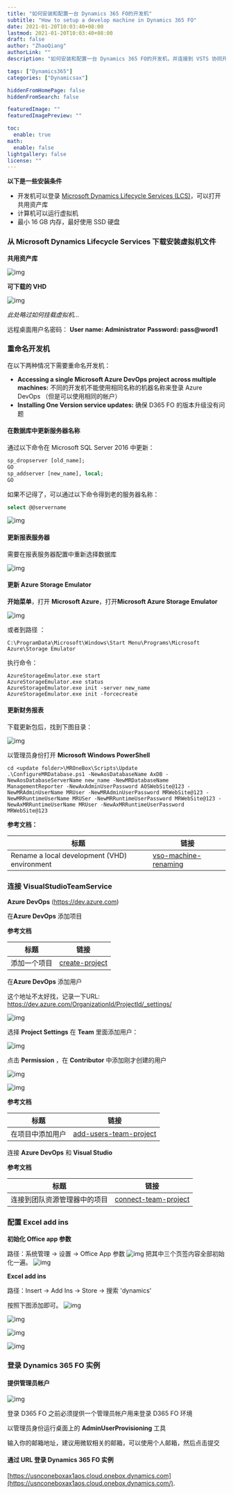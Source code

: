 ```yaml
---
title: "如何安装和配置一台 Dynamics 365 FO的开发机"
subtitle: "How to setup a develop machine in Dynamics 365 FO"
date: 2021-01-20T10:03:40+08:00
lastmod: 2021-01-20T10:03:40+08:00
draft: false
author: "ZhaoQiang"
authorLink: ""
description: "如何安装和配置一台 Dynamics 365 FO的开发机，并连接到 VSTS 协同开发"

tags: ["Dynamics365"]
categories: ["Dynamicsax"]

hiddenFromHomePage: false
hiddenFromSearch: false

featuredImage: ""
featuredImagePreview: ""

toc:
  enable: true
math:
  enable: false
lightgallery: false
license: ""
---
```


<!--more-->

**以下是一些安装条件**

* 开发机可以登录 [Microsoft Dynamics Lifecycle Services \(LCS\)](https://lcs.dynamics.com/)，可以打开共用资产库
* 计算机可以运行虚拟机
* 最小 16 GB 内存，最好使用 SSD 硬盘

### 从 Microsoft Dynamics Lifecycle Services 下载安装虚拟机文件

**共用资产库**

![img](https://nashome-image-bucket.oss-cn-shanghai.aliyuncs.com/Images/D365SetupDevEnv/1.png)

**可下载的 VHD**

![img](https://nashome-image-bucket.oss-cn-shanghai.aliyuncs.com/Images/D365SetupDevEnv/2.png)

*此处略过如何挂载虚拟机...*

远程桌面用户名密码：
**User name: Administrator**
**Password: pass@word1**

### 重命名开发机

在以下两种情况下需要重命名开发机：
- **Accessing a single Microsoft Azure DevOps project across multiple machines:**  不同的开发机不能使用相同名称的机器名称来登录 Azure DevOps （但是可以使用相同的帐户）
- **Installing One Version service updates:**  确保 D365 FO 的版本升级没有问题

#### 在数据库中更新服务器名称

通过以下命令在 Microsoft SQL Server 2016 中更新：

```sql
sp_dropserver [old_name];
GO
sp_addserver [new_name], local;
GO
```

如果不记得了，可以通过以下命令得到老的服务器名称：

```sql
select @@servername
```

![img](https://nashome-image-bucket.oss-cn-shanghai.aliyuncs.com/Images/D365SetupDevEnv/3.png)

#### 更新报表服务器

需要在报表服务器配置中重新选择数据库

![img](https://nashome-image-bucket.oss-cn-shanghai.aliyuncs.com/Images/D365SetupDevEnv/4.png)

#### 更新 Azure Storage Emulator

**开始菜单**，打开 **Microsoft Azure**，打开**Microsoft Azure Storage Emulator**

![img](https://nashome-image-bucket.oss-cn-shanghai.aliyuncs.com/Images/D365SetupDevEnv/5.png)

或者到路径 ：

```
C:\ProgramData\Microsoft\Windows\Start Menu\Programs\Microsoft Azure\Storage Emulator
```

执行命令：

```
AzureStorageEmulator.exe start
AzureStorageEmulator.exe status
AzureStorageEmulator.exe init -server new_name
AzureStorageEmulator.exe init -forcecreate
```

#### 更新财务报表

下载更新包后，找到下图目录：

![img](https://nashome-image-bucket.oss-cn-shanghai.aliyuncs.com/Images/D365SetupDevEnv/6.png)

以管理员身份打开 **Microsoft Windows PowerShell**

```
cd <update folder>\MROneBox\Scripts\Update
.\ConfigureMRDatabase.ps1 -NewAosDatabaseName AxDB -NewAosDatabaseServerName new_name -NewMRDatabaseName ManagementReporter -NewAxAdminUserPassword AOSWebSite@123 -NewMRAdminUserName MRUser -NewMRAdminUserPassword MRWebSite@123 -NewMRRuntimeUserName MRUSer -NewMRRuntimeUserPassword MRWebSite@123 -NewAxMRRuntimeUserName MRUser -NewAxMRRuntimeUserPassword MRWebSite@123
```

**参考文档：**

| 标题                                         | 链接                                                         |
| -------------------------------------------- | ------------------------------------------------------------ |
| Rename a local development (VHD) environment | [vso-machine-renaming](https://docs.microsoft.com/en-us/dynamics365/fin-ops-core/dev-itpro/migration-upgrade/vso-machine-renaming) |

### 连接 VisualStudioTeamService

**Azure DevOps** (https://dev.azure.com)

在**Azure DevOps** 添加项目

**参考文档**

| 标题         | 链接                                                         |
| ------------ | ------------------------------------------------------------ |
| 添加一个项目 | [create-project](https://docs.microsoft.com/zh-cn/azure/devops/organizations/projects/create-project?view=azure-devops&tabs=preview-page) |

在**Azure DevOps** 添加用户

这个地址不太好找，记录一下URL: https://dev.azure.com/OrganizationId/ProjectId/_settings/

![img](https://nashome-image-bucket.oss-cn-shanghai.aliyuncs.com/Images/D365SetupDevEnv/20.png)



选择 **Project Settings** 在 **Team** 里面添加用户：

![img](https://nashome-image-bucket.oss-cn-shanghai.aliyuncs.com/Images/D365SetupDevEnv/21.png)

点击 **Permission** ，在 **Contributor** 中添加刚才创建的用户

![img](https://nashome-image-bucket.oss-cn-shanghai.aliyuncs.com/Images/D365SetupDevEnv/22.png)

![img](https://nashome-image-bucket.oss-cn-shanghai.aliyuncs.com/Images/D365SetupDevEnv/23.png)

**参考文档**

| 标题             | 链接                                                         |
| ---------------- | ------------------------------------------------------------ |
| 在项目中添加用户 | [add-users-team-project](https://docs.microsoft.com/zh-cn/azure/devops/organizations/security/add-users-team-project?view=azure-devops&tabs=preview-page) |

连接 **Azure DevOps** 和 **Visual Studio**

**参考文档**

| 标题                         | 链接                                                         |
| ---------------------------- | ------------------------------------------------------------ |
| 连接到团队资源管理器中的项目 | [connect-team-project](https://docs.microsoft.com/zh-cn/visualstudio/ide/connect-team-project?view=vs-2019) |

### 配置 Excel add ins

**初始化 Office app 参数**

路径：系统管理 -> 设置 -> Office App 参数 
![img](https://nashome-image-bucket.oss-cn-shanghai.aliyuncs.com/Images/D365SetupDevEnv/14.png)
把其中三个页签内容全部初始化一遍。
![img](https://nashome-image-bucket.oss-cn-shanghai.aliyuncs.com/Images/D365SetupDevEnv/15.png)


**Excel add ins**

路径：Insert -> Add Ins -> Store -> 搜索 'dynamics'

按照下图添加即可。
![img](https://nashome-image-bucket.oss-cn-shanghai.aliyuncs.com/Images/D365SetupDevEnv/16.png)

![img](https://nashome-image-bucket.oss-cn-shanghai.aliyuncs.com/Images/D365SetupDevEnv/17.png)

![img](https://nashome-image-bucket.oss-cn-shanghai.aliyuncs.com/Images/D365SetupDevEnv/18.png)

![img](https://nashome-image-bucket.oss-cn-shanghai.aliyuncs.com/Images/D365SetupDevEnv/19.png)

### 登录  Dynamics 365 FO 实例

#### **提供管理员帐户**

![img](https://nashome-image-bucket.oss-cn-shanghai.aliyuncs.com/Images/D365SetupDevEnv/7.png)

登录 D365 FO 之前必须提供一个管理员帐户用来登录 D365 FO 环境

以管理员身份运行桌面上的 **AdminUserProvisioning** 工具

输入你的邮箱地址，建议用微软相关的邮箱，可以使用个人邮箱，然后点击提交

#### 通过 URL 登录 Dynamics 365 FO 实例

[https://usnconeboxax1aos.cloud.onebox.dynamics.com](https://usnconeboxax1aos.cloud.onebox.dynamics.com/).



